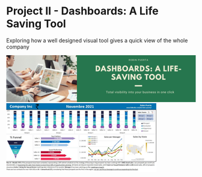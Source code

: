 # Project II - Dashboards: A Life Saving Tool
Exploring how a well designed visual tool gives a quick view of the whole company

<img src="https://github.com/robspuerta/Project-2-Dashboards---A-life-saving-tool/blob/main/Github%20repository%20banner.png" alt="Robin Puerta Business Process Analyst + Product Analyst">

<img width="400" src="https://github.com/robspuerta/Project-2-Dashboards---A-life-saving-tool/blob/main/DashboardNov21.JPG" alt="Robin Puerta Business Process Analyst + Product Analyst">

